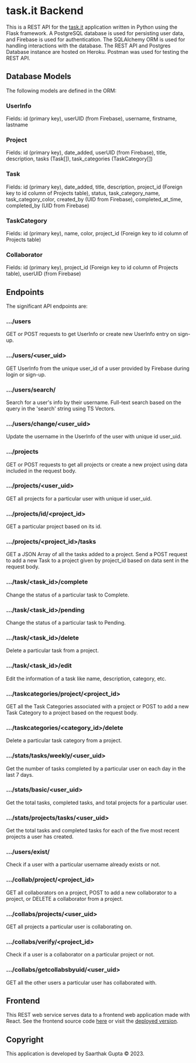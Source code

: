 # task.it Backend

This is a REST API for the [task.it](https://github.com/saarthak2002/taskit-app) application written in Python using the Flask framework. A PostgreSQL database is used for persisting user data, and Firebase is used for authentication. The SQLAlchemy ORM is used for handling interactions with the database. The REST API and Postgres Database instance are hosted on Heroku. Postman was used for testing the REST API.

## Database Models
The following models are defined in the ORM:

### UserInfo
Fields: id (primary key), userUID (from Firebase), username, firstname, lastname

### Project
Fields: id (primary key), date_added, userUID (from Firebase), title, description, tasks (Task[]), task_categories (TaskCategory[])

### Task
Fields: id (primary key), date_added, title, description, project_id (Foreign key to id column of Projects table), status, task_category_name, task_category_color, created_by (UID from Firebase), completed_at_time, completed_by (UID from Firebase)

### TaskCategory
Fields: id (primary key), name, color, project_id (Foreign key to id column of Projects table)

### Collaborator
Fields: id (primary key), project_id (Foreign key to id column of Projects table), userUID (from Firebase)

## Endpoints
The significant API endpoints are:

### .../users
GET or POST requests to get UserInfo or create new UserInfo entry on sign-up.

### .../users/<user_uid>
GET UserInfo from the unique user_id of a user provided by Firebase during login or sign-up.

### .../users/search/<search>
Search for a user's info by their username. Full-text search based on the query in the 'search' string using TS Vectors.

### .../users/change/<user_uid>
Update the username in the UserInfo of the user with unique id user_uid.

### .../projects
GET or POST requests to get all projects or create a new project using data included in the request body.

### .../projects/<user_uid>
GET all projects for a particular user with unique id user_uid.

### .../projects/id/<project_id>
GET a particular project based on its id.

### .../projects/<project_id>/tasks
GET a JSON Array of all the tasks added to a project. Send a POST request to add a new Task to a project given by project_id based on data sent in the request body.

### .../task/<task_id>/complete
Change the status of a particular task to Complete.

### .../task/<task_id>/pending
Change the status of a particular task to Pending.

### .../task/<task_id>/delete
Delete a particular task from a project.

### .../task/<task_id>/edit
Edit the information of a task like name, description, category, etc.

### .../taskcategories/project/<project_id>
GET all the Task Categories associated with a project or POST to add a new Task Category to a project based on the request body.

### .../taskcategories/<category_id>/delete
Delete a particular task category from a project.

### .../stats/tasks/weekly/<user_uid>
Get the number of tasks completed by a particular user on each day in the last 7 days.

### .../stats/basic/<user_uid>
Get the total tasks, completed tasks, and total projects for a particular user.

### .../stats/projects/tasks/<user_uid>
Get the total tasks and completed tasks for each of the five most recent projects a user has created.

### .../users/exist/<username>
Check if a user with a particular username already exists or not.

### .../collab/project/<project_id>
GET all collaborators on a project, POST to add a new collaborator to a project, or DELETE a collaborator from a project.

### .../collabs/projects/<user_uid>
GET all projects a particular user is collaborating on.

### .../collabs/verify/<project_id>
Check if a user is a collaborator on a particular project or not.

### .../collabs/getcollabsbyuid/<user_uid>
GET all the other users a particular user has collaborated with.

## Frontend
This REST web service serves data to a frontend web application made with React. See the frontend source code [here](https://github.com/saarthak2002/taskit-app) or visit the [deployed version](https://taskit-frontend-a7880b47804a.herokuapp.com/).

## Copyright
This application is developed by Saarthak Gupta © 2023.
